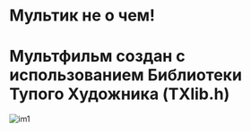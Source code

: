 # Мультик не о чем!
# Мультфильм создан с использованием Библиотеки Тупого Художника (TXlib.h)
![im1](https://user-images.githubusercontent.com/81910959/117361398-a7fa0180-aec2-11eb-9dcf-7e143560c547.jpg)

